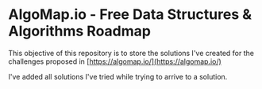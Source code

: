 # AlgoMap.io - Free Data Structures & Algorithms Roadmap

This objective of this repository is to store the solutions I've created for the challenges proposed in [https://algomap.io/](https://algomap.io/)

I've added all solutions I've tried while trying to arrive to a solution.